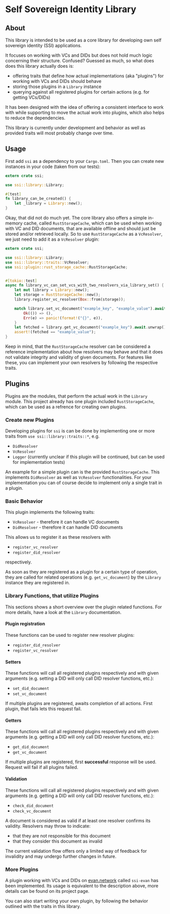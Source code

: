 # Self Sovereign Identity Library

## About

This library is intended to be used as a core library for developing own self sovereign identity (SSI) applications.

It focuses on working with VCs and DIDs but does not hold much logic concerning their structure. Confused? Guessed as much, so what does does this library actually does is:

- offering traits that define how actual implementations (aka "plugins") for working with VCs and DIDs should behave
- storing those plugins in a `Library` instance
- querying against all registered plugins for certain actions (e.g. for getting VCs/DIDs)

It has been designed with the idea of offering a consistent interface to work with while supporting to move the actual work into plugins, which also helps to reduce the dependencies.

This library is currently under development and behavior as well as provided traits will most probably change over time.

## Usage

First add `ssi` as a dependency to your `Cargo.toml`. Then you can create new instances in your code (taken from our tests):

```rust
extern crate ssi;

use ssi::library::Library;

#[test]
fn library_can_be_created() {
    let _library = Library::new();
}
```

Okay, that did not do much yet. The core library also offers a simple in-memory cache, called `RustStorageCache`, which can be used when working with VC and DID documents, that are available offline and should just be stored and/or retrieved locally. So to use `RustStorageCache` as a `VcResolver`, we just need to add it as a `VcResolver` plugin:

```rust
extern crate ssi;

use ssi::library::Library;
use ssi::library::traits::VcResolver;
use ssi::plugin::rust_storage_cache::RustStorageCache;


#[tokio::test]
async fn library_vc_can_set_vcs_with_two_resolvers_via_library_set() {
    let mut library = Library::new();
    let storage = RustStorageCache::new();
    library.register_vc_resolver(Box::from(storage));

    match library.set_vc_document("example_key", "example_value").await {
        Ok(()) => (),
        Err(e) => panic!(format!("{}", e)),
    }
    let fetched = library.get_vc_document("example_key").await.unwrap();
    assert!(fetched == "example_value");
}
```

Keep in mind, that the `RustStorageCache` resolver can be considered a reference implementation about how resolvers may behave and that it does not validate integrity and validity of given documents. For features like these, you can implement your own resolvers by following the respective traits.

## Plugins

Plugins are the modules, that perform the actual work in the `Library` module. This project already has one plugin included `RustStorageCache`, which can be used as a refrence for creating own plugins.

### Create new Plugins

Developing plugins for `ssi` is can be done by implementing one or more traits from `use ssi::library::traits::*`, e.g.

- `DidResolver`
- `VcResolver`
- `Logger` (currently unclear if this plugin will be continued, but can be used for implementation tests)

An example for a simple plugin can is the provided `RustStorageCache`. This implements `DidResolver` as well as `VcResolver` functionalities. For your implementation you can of course decide to implement only a single trait in a plugin.

### Basic Behavior

This plugin implements the following traits:

- `VcResolver` - therefore it can handle VC documents
- `DidResolver` - therefore it can handle DID documents

This allows us to register it as these resolvers with

- `register_vc_resolver`
- `register_did_resolver`

respectively.

As soon as they are registered as a plugin for a certain type of operation, they are called for related operations (e.g. `get_vc_document`) by the `Library` instance they are registered in.

### Library Functions, that utilize Plugins

This sections shows a short overview over the plugin related functions. For more details, have a look at the `Library` documentation.

#### Plugin registration

These functions can be used to register new resolver plugins:

- `register_did_resolver`
- `register_vc_resolver`

#### Setters

These functions will call all registered plugins respectively and with given arguments (e.g. setting a DID will only call DID resolver functions, etc.):

- `set_did_document`
- `set_vc_document`

If multiple plugins are registered, awaits completion of all actions. First plugin, that fails lets this request fail.

#### Getters

These functions will call all registered plugins respectively and with given arguments (e.g. getting a DID will only call DID resolver functions, etc.):

- `get_did_document`
- `get_vc_document`

If multiple plugins are registered, first **successful** response will be used. Request will fail if all plugins failed.

#### Validation

These functions will call all registered plugins respectively and with given arguments (e.g. getting a DID will only call DID resolver functions, etc.):

- `check_did_document`
- `check_vc_document`

A document is considered as valid if at least one resolver confirms its validity. Resolvers may throw to indicate:

- that they are not responsible for this document
- that they consider this document as invalid

The current validation flow offers only a limited way of feedback for invalidity and may undergo further changes in future.

### More Plugins

A plugin working with VCs and DIDs on [evan.network](https://evan.network/) called `ssi-evan` has been implemented. Its usage is equivalent to the description above, more details can be found on its project page.

You can also start writing your own plugin, by following the behavior outlined with the traits in this library.
